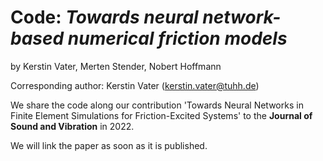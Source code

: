 # Code: *Towards neural network-based numerical friction models*

by Kerstin Vater, Merten Stender, Nobert Hoffmann

Corresponding author: Kerstin Vater (kerstin.vater@tuhh.de) 

We share the code along our contribution 'Towards Neural Networks in Finite Element Simulations
for Friction-Excited Systems' to the **Journal of Sound and Vibration** in 2022. 

We will link the paper as soon as it is published.
